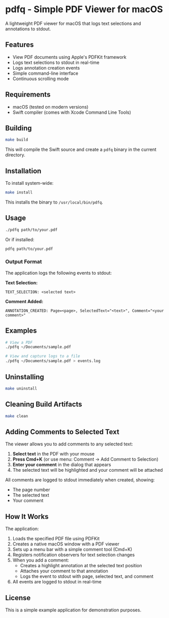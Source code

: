 # pdfq - Simple PDF Viewer for macOS

A lightweight PDF viewer for macOS that logs text selections and annotations to stdout.

## Features

- View PDF documents using Apple's PDFKit framework
- Logs text selections to stdout in real-time
- Logs annotation creation events
- Simple command-line interface
- Continuous scrolling mode

## Requirements

- macOS (tested on modern versions)
- Swift compiler (comes with Xcode Command Line Tools)

## Building

```bash
make build
```

This will compile the Swift source and create a `pdfq` binary in the current directory.

## Installation

To install system-wide:

```bash
make install
```

This installs the binary to `/usr/local/bin/pdfq`.

## Usage

```bash
./pdfq path/to/your.pdf
```

Or if installed:

```bash
pdfq path/to/your.pdf
```

### Output Format

The application logs the following events to stdout:

**Text Selection:**
```
TEXT_SELECTION: <selected text>
```

**Comment Added:**
```
ANNOTATION_CREATED: Page=<page>, SelectedText="<text>", Comment="<your comment>"
```

## Examples

```bash
# View a PDF
./pdfq ~/Documents/sample.pdf

# View and capture logs to a file
./pdfq ~/Documents/sample.pdf > events.log
```

## Uninstalling

```bash
make uninstall
```

## Cleaning Build Artifacts

```bash
make clean
```

## Adding Comments to Selected Text

The viewer allows you to add comments to any selected text:

1. **Select text** in the PDF with your mouse
2. **Press Cmd+K** (or use menu: Comment → Add Comment to Selection)
3. **Enter your comment** in the dialog that appears
4. The selected text will be highlighted and your comment will be attached

All comments are logged to stdout immediately when created, showing:
- The page number
- The selected text
- Your comment

## How It Works

The application:
1. Loads the specified PDF file using PDFKit
2. Creates a native macOS window with a PDF viewer
3. Sets up a menu bar with a simple comment tool (Cmd+K)
4. Registers notification observers for text selection changes
5. When you add a comment:
   - Creates a highlight annotation at the selected text position
   - Attaches your comment to that annotation
   - Logs the event to stdout with page, selected text, and comment
6. All events are logged to stdout in real-time

## License

This is a simple example application for demonstration purposes.

